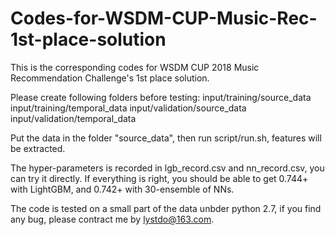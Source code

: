 # Codes-for-WSDM-CUP-Music-Rec-1st-place-solution

This is the corresponding codes for WSDM CUP 2018 Music Recommendation Challenge's 1st place solution.

Please create following folders before testing:
input/training/source_data
input/training/temporal_data
input/validation/source_data
input/validation/temporal_data

Put the data in the folder "source_data", then run script/run.sh, features will be extracted.

The hyper-parameters is recorded in lgb_record.csv and nn_record.csv, you can try it directly. If everything is right, you should be able to get 0.744+ with LightGBM, and 0.742+ with 30-ensemble of NNs.

The code is tested on a small part of the data unbder python 2.7, if you find any bug, please contract me by lystdo@163.com.

